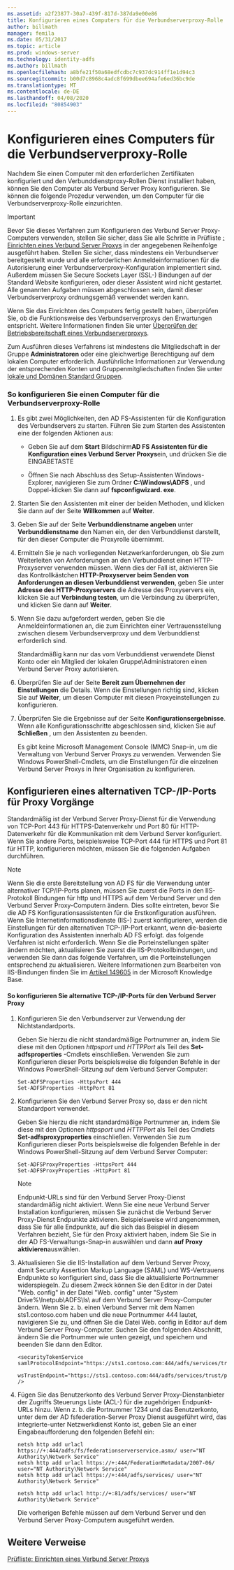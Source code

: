 ```yaml
---
ms.assetid: a2f23877-30a7-439f-817d-387da9e00e86
title: Konfigurieren eines Computers für die Verbundserverproxy-Rolle
author: billmath
manager: femila
ms.date: 05/31/2017
ms.topic: article
ms.prod: windows-server
ms.technology: identity-adfs
ms.author: billmath
ms.openlocfilehash: a8bfe21f50a68edfcdbc7c937dc914ff1e1d94c3
ms.sourcegitcommit: b00d7c8968c4adc8f699dbee694afe6ed36bc9de
ms.translationtype: MT
ms.contentlocale: de-DE
ms.lasthandoff: 04/08/2020
ms.locfileid: "80854903"
---
```

# <a name="configure-a-computer-for-the-federation-server-proxy-role"></a>Konfigurieren eines Computers für die Verbundserverproxy-Rolle

Nachdem Sie einen Computer mit den erforderlichen Zertifikaten konfiguriert und den Verbunddienstproxy-Rollen Dienst installiert haben, können Sie den Computer als Verbund Server Proxy konfigurieren. Sie können die folgende Prozedur verwenden, um den Computer für die Verbundserverproxy-Rolle einzurichten.  
  
> [!IMPORTANT]  
> Bevor Sie dieses Verfahren zum Konfigurieren des Verbund Server Proxy-Computers verwenden, stellen Sie sicher, dass Sie alle Schritte in Prüfliste [: Einrichten eines Verbund Server Proxys](Checklist--Setting-Up-a-Federation-Server-Proxy.md) in der angegebenen Reihenfolge ausgeführt haben. Stellen Sie sicher, dass mindestens ein Verbundserver bereitgestellt wurde und alle erforderlichen Anmeldeinformationen für die Autorisierung einer Verbundserverproxy-Konfiguration implementiert sind. Außerdem müssen Sie Secure Sockets Layer \(SSL-\) Bindungen auf der Standard Website konfigurieren, oder dieser Assistent wird nicht gestartet. Alle genannten Aufgaben müssen abgeschlossen sein, damit dieser Verbundserverproxy ordnungsgemäß verwendet werden kann.  
  
Wenn Sie das Einrichten des Computers fertig gestellt haben, überprüfen Sie, ob die Funktionsweise des Verbundserverproxys den Erwartungen entspricht. Weitere Informationen finden Sie unter [Überprüfen der Betriebsbereitschaft eines Verbundserverproxys](Verify-That-a-Federation-Server-Proxy-Is-Operational.md).  
  
Zum Ausführen dieses Verfahrens ist mindestens die Mitgliedschaft in der Gruppe **Administratoren** oder eine gleichwertige Berechtigung auf dem lokalen Computer erforderlich.  Ausführliche Informationen zur Verwendung der entsprechenden Konten und Gruppenmitgliedschaften finden Sie unter [lokale und Domänen Standard Gruppen](https://go.microsoft.com/fwlink/?LinkId=83477).   
  
### <a name="to-configure-a-computer-for-the-federation-server-proxy-role"></a>So konfigurieren Sie einen Computer für die Verbundserverproxy-Rolle  
  
1.  Es gibt zwei Möglichkeiten, den AD FS-Assistenten für die Konfiguration des Verbundservers zu starten. Führen Sie zum Starten des Assistenten eine der folgenden Aktionen aus:  
  
    -   Geben Sie auf dem **Start** Bildschirm**AD FS Assistenten für die Konfiguration eines Verbund Server Proxys**ein, und drücken Sie die EINGABETASTE  
  
    -   Öffnen Sie nach Abschluss des Setup-Assistenten Windows-Explorer, navigieren Sie zum Ordner **C:\\Windows\\ADFS** , und Doppel\-klicken Sie dann auf **fspconfigwizard. exe**.  
  
2.  Starten Sie den Assistenten mit einer der beiden Methoden, und klicken Sie dann auf der Seite **Willkommen** auf **Weiter**.  
  
3.  Geben Sie auf der Seite **Verbunddienstname angeben** unter **Verbunddienstname** den Namen ein, der den Verbunddienst darstellt, für den dieser Computer die Proxyrolle übernimmt.  
  
4.  Ermitteln Sie je nach vorliegenden Netzwerkanforderungen, ob Sie zum Weiterleiten von Anforderungen an den Verbunddienst einen HTTP-Proxyserver verwenden müssen. Wenn dies der Fall ist, aktivieren Sie das Kontrollkästchen **HTTP-Proxyserver beim Senden von Anforderungen an diesen Verbunddienst verwenden**, geben Sie unter **Adresse des HTTP-Proxyservers** die Adresse des Proxyservers ein, klicken Sie auf **Verbindung testen**, um die Verbindung zu überprüfen, und klicken Sie dann auf **Weiter**.  
  
5.  Wenn Sie dazu aufgefordert werden, geben Sie die Anmeldeinformationen an, die zum Einrichten einer Vertrauensstellung zwischen diesem Verbundserverproxy und dem Verbunddienst erforderlich sind.  
  
    Standardmäßig kann nur das vom Verbunddienst verwendete Dienst Konto oder ein Mitglied der lokalen Gruppe\\Administratoren einen Verbund Server Proxy autorisieren.  
  
6.  Überprüfen Sie auf der Seite **Bereit zum Übernehmen der Einstellungen** die Details. Wenn die Einstellungen richtig sind, klicken Sie auf **Weiter**, um diesen Computer mit diesen Proxyeinstellungen zu konfigurieren.  
  
7.  Überprüfen Sie die Ergebnisse auf der Seite **Konfigurationsergebnisse**. Wenn alle Konfigurationsschritte abgeschlossen sind, klicken Sie auf **Schließen** , um den Assistenten zu beenden.  
  
    Es gibt keine Microsoft Management Console \(MMC\) Snap\-in, um die Verwaltung von Verbund Server Proxys zu verwenden. Verwenden Sie Windows PowerShell-Cmdlets, um die Einstellungen für die einzelnen Verbund Server Proxys in Ihrer Organisation zu konfigurieren.  
  
## <a name="configuring-an-alternate-tcpip-port-for-proxy-operations"></a>Konfigurieren eines alternativen TCP-\/IP-Ports für Proxy Vorgänge  
Standardmäßig ist der Verbund Server Proxy-Dienst für die Verwendung von TCP-Port 443 für HTTPS-Datenverkehr und Port 80 für HTTP-Datenverkehr für die Kommunikation mit dem Verbund Server konfiguriert. Wenn Sie andere Ports, beispielsweise TCP-Port 444 für HTTPS und Port 81 für HTTP, konfigurieren möchten, müssen Sie die folgenden Aufgaben durchführen.  
  
> [!NOTE]  
> Wenn Sie die erste Bereitstellung von AD FS für die Verwendung unter alternativer TCP\/IP-Ports planen, müssen Sie zuerst die Ports in den IIS-Protokoll Bindungen für http und HTTPS auf dem Verbund Server und den Verbund Server Proxy-Computern ändern. Dies sollte eintreten, bevor Sie die AD FS Konfigurationsassistenten für die Erstkonfiguration ausführen. Wenn Sie Internetinformationsdienste \(IIS-\) zuerst konfigurieren, werden die Einstellungen für den alternativen TCP-\/IP-Port erkannt, wenn die\-basierte Konfiguration des Assistenten innerhalb AD FS erfolgt. das folgende Verfahren ist nicht erforderlich. Wenn Sie die Porteinstellungen später ändern möchten, aktualisieren Sie zuerst die IIS-Protokollbindungen, und verwenden Sie dann das folgende Verfahren, um die Porteinstellungen entsprechend zu aktualisieren. Weitere Informationen zum Bearbeiten von IIS-Bindungen finden Sie im [Artikel 149605](https://go.microsoft.com/fwlink/?LinkId=190275) in der Microsoft Knowledge Base.  
  
#### <a name="to-configure-alternate-tcpip-ports-for-the-federation-server-proxy-to-use"></a>So konfigurieren Sie alternative TCP-\/IP-Ports für den Verbund Server Proxy  
  
1.  Konfigurieren Sie den Verbundserver zur Verwendung der Nichtstandardports.  
  
    Geben Sie hierzu die nicht standardmäßige Portnummer an, indem Sie diese mit den Optionen *httpsport* und *HTTPPort* als Teil des **Set\-adfsproperties** -Cmdlets einschließen. Verwenden Sie zum Konfigurieren dieser Ports beispielsweise die folgenden Befehle in der Windows PowerShell-Sitzung auf dem Verbund Server Computer:  
  
    ```  
    Set-ADFSProperties -HttpsPort 444  
    Set-ADFSProperties -HttpPort 81  
    ```  
  
2.  Konfigurieren Sie den Verbund Server Proxy so, dass er den nicht Standardport verwendet.  
  
    Geben Sie hierzu die nicht standardmäßige Portnummer an, indem Sie diese mit den Optionen *httpsport* und *HTTPPort* als Teil des Cmdlets **Set\-adfsproxyproperties** einschließen. Verwenden Sie zum Konfigurieren dieser Ports beispielsweise die folgenden Befehle in der Windows PowerShell-Sitzung auf dem Verbund Server Computer:  
  
    ```  
    Set-ADFSProxyProperties -HttpsPort 444  
    Set-ADFSProxyProperties -HttpPort 81  
    ```  
  
    > [!NOTE]  
    > Endpunkt-URLs sind für den Verbund Server Proxy-Dienst standardmäßig nicht aktiviert. Wenn Sie eine neue Verbund Server Installation konfigurieren, müssen Sie zunächst die Verbund Server Proxy-Dienst Endpunkte aktivieren. Beispielsweise wird angenommen, dass Sie für alle Endpunkte, auf die sich das Beispiel in diesem Verfahren bezieht, Sie für den Proxy aktiviert haben, indem Sie Sie in der AD FS-Verwaltungs-Snap\-in auswählen und dann **auf Proxy aktivieren**auswählen.  
  
3.  Aktualisieren Sie die IIS-Installation auf dem Verbund Server Proxy, damit Security Assertion Markup Language \(SAML\) und WS\-Vertrauens Endpunkte so konfiguriert sind, dass Sie die aktualisierte Portnummer widerspiegeln. Zu diesem Zweck können Sie den Editor in der Datei "Web. config" in der Datei "Web. config" unter "System Drive%\\Inetpub\\ADFS\\ls\\ auf dem Verbund Server Proxy-Computer ändern. Wenn Sie z. b. einen Verbund Server mit dem Namen sts1.contoso.com haben und die neue Portnummer 444 lautet, navigieren Sie zu, und öffnen Sie die Datei Web. config in Editor auf dem Verbund Server Proxy-Computer. Suchen Sie den folgenden Abschnitt, ändern Sie die Portnummer wie unten gezeigt, und speichern und beenden Sie dann den Editor.  
  
    ```  
    <securityTokenService samlProtocolEndpoint="https://sts1.contoso.com:444/adfs/services/trust/samlprotocol/proxycertificatetransport"  
          wsTrustEndpoint="https://sts1.contoso.com:444/adfs/services/trust/proxycertificatetransport" />  
    ```  
  
4.  Fügen Sie das Benutzerkonto des Verbund Server Proxy-Dienstanbieter der Zugriffs Steuerungs Liste \(ACL-\) für die zugehörigen Endpunkt-URLs hinzu. Wenn z. b. die Portnummer 1234 und das Benutzerkonto, unter dem der AD fsfederation-Server Proxy Dienst ausgeführt wird, das integrierte\-unter Netzwerkdienst Konto ist, geben Sie an einer Eingabeaufforderung den folgenden Befehl ein:  
  
    ```  
    netsh http add urlacl https://+:444/adfs/fs/federationserverservice.asmx/ user="NT Authority\Network Service"  
    netsh http add urlacl https://+:444/FederationMetadata/2007-06/ user="NT Authority\Network Service"  
    netsh http add urlacl https://+:444/adfs/services/ user="NT Authority\Network Service"  
  
    netsh http add urlacl http://+:81/adfs/services/ user="NT Authority\Network Service"  
    ```  
  
    Die vorherigen Befehle müssen auf dem Verbund Server und den Verbund Server Proxy-Computern ausgeführt werden.  
  
## <a name="additional-references"></a>Weitere Verweise  
[Prüfliste: Einrichten eines Verbund Server Proxys](Checklist--Setting-Up-a-Federation-Server-Proxy.md)  
  

